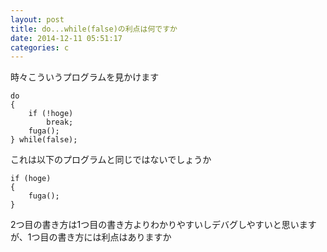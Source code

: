```yaml
---
layout: post
title: do...while(false)の利点は何ですか
date: 2014-12-11 05:51:17
categories: c
---
```

<p>時々こういうプログラムを見かけます</p>

<pre><code>do
{
    if (!hoge)
        break;
    fuga();
} while(false);
</code></pre>

<p>これは以下のプログラムと同じではないでしょうか</p>

<pre><code>if (hoge)
{
    fuga();
}
</code></pre>

<p>2つ目の書き方は1つ目の書き方よりわかりやすいしデバグしやすいと思いますが、1つ目の書き方には利点はありますか</p>
